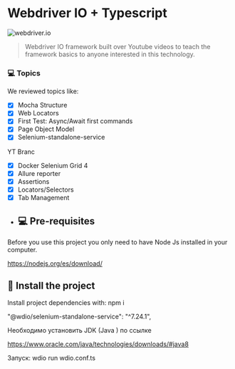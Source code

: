 # Webdriver IO + Typescript

<img src="https://repository-images.githubusercontent.com/194183695/eb15e700-a3b5-11e9-8c50-5f68afabec0e" alt="webdriver.io">

> Webdriver IO framework built over Youtube videos to teach the framework basics to anyone interested in this technology.

### 💻 Topics

We reviewed topics like:

- [x] Mocha Structure
- [x] Web Locators
- [x] First Test: Async/Await first commands
- [x] Page Object Model 
- [x] Selenium-standalone-service

YT Branc
- [x] Docker Selenium Grid 4
- [x] Allure reporter
- [x] Assertions
- [x] Locators/Selectors
- [x] Tab Management  
 
- ## 💻 Pre-requisites

Before you use this project you only need to have Node Js installed in your computer.

https://nodejs.org/es/download/

## 🚀 Install the project

Install project dependencies with: npm i 


"@wdio/selenium-standalone-service": "^7.24.1",

Необходимо установить JDK (Java ) по ссылке

https://www.oracle.com/java/technologies/downloads/#java8

Запуск:
wdio run wdio.conf.ts
